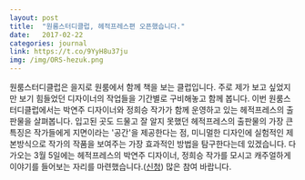 ```yaml
---
layout: post
title:  "원룸스터디클럽, 헤적프레스편 오픈했습니다."
date:   2017-02-22
categories: journal
link: https://t.co/9YyH8u37ju
img: /img/ORS-hezuk.png
---
```

원룸스터디클럽은 을지로 원룸에서 함께 책을 보는 클럽입니다. 주로 제가 보고 싶었지만 보기 힘들었던 디자이너의 작업들을 기간별로 구비해놓고 함께 봅니다. 이번 원룸스터디클럽에서는 박연주 디자이너와 정희승 작가가 함께 운영하고 있는 헤적프레스의 출판물을 살펴봅니다. 입고된 곳도 드물고 잘 알지 못했던 헤적프레스의 출판물의 가장 큰 특징은 작가들에게 지면이라는 '공간'을 제공한다는 점, 미니멀한 디자인에 실험적인 제본방식으로 작가의 작품을 보여주는 가장 효과적인 방법을 탐구한다는데 있겠습니다. 다가오는 3월 5일에는 헤적프레스의 박연주 디자이너, 정희승 작가를 모시고 캐주얼하게 이야기를 들어보는 자리를 마련했습니다.([신청](https://t.co/9YyH8u37ju)) 많은 참여 바랍니다.